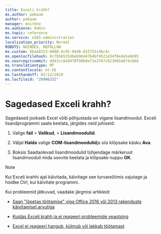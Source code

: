 ```yaml
---
title: Exceli krahh?
ms.author: pebaum
author: pebaum
manager: mnirkhe
ms.audience: Admin
ms.topic: reference
ms.service: o365-administration
localization_priority: Normal
ROBOTS: NOINDEX, NOFOLLOW
ms.custom: 0ba48253-6088-4c95-94d8-815753c46c4c
ms.openlocfilehash: 8c7b56515d6eb96447b4bf4521d34f0ede5e6b95
ms.sourcegitcommit: dd43cc0a9470f98b8ef2a3787c823801d674c666
ms.translationtype: MT
ms.contentlocale: et-EE
ms.lasthandoff: 02/12/2019
ms.locfileid: "29906332"
---
```

# <a name="frequent-excel-crashes"></a>Sagedased Exceli krahh?

Sagedased jookseb Excel võib põhjustada on vigane lisandmoodul. Exceli lisandprogrammi saate keelata, järgides neid juhiseid:
  
1. Valige **fail** \> **Valikud**, \> **Lisandmoodulid**.
    
2. Väljal **Halda** valige **COM-lisandmoodulid**ja siis klõpsake käsku **Ava**.
    
3. Boksis Saadaolevad lisandmoodulid tühjendage märkeruut lisandmooduli mida soovite keelata ja klõpsake nuppu **OK**.
    
> [!NOTE]
> Kui Exceli krahhi ajal käivitada, käivitage see turvarežiimis vajutage ja hoidke Ctrl, kui käivitate programmi. 
  
Kui probleemid jätkuvad, vaadake järgmisi artikleid:
  
- [Saan "lõpetas töötamise" viga Office 2016 või 2013 rakenduste käivitamisel arvutiga](https://support.office.com/article/52bd7985-4e99-4a35-84c8-2d9b8301a2fa.aspx)
    
- [Kuidas Exceli krahh ja ei reageeri probleemide veaotsing](https://support.microsoft.com/help/2758592/how-to-troubleshoot-crashing-and-not-responding-issues-with-excel)
    
- [Excel ei reageeri hangub, külmub või lakkab töötamast](https://support.office.com/article/37e7d3c9-9e84-40bf-a805-4ca6853a1ff4.aspx)
    
